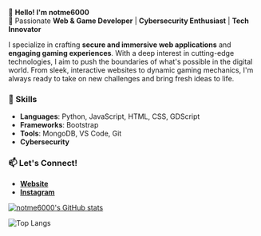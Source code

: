 

👋 **Hello! I'm notme6000**  
🚀 Passionate **Web & Game Developer** | **Cybersecurity Enthusiast** | **Tech Innovator**  

I specialize in crafting **secure and immersive web applications** and **engaging gaming experiences**. With a deep interest in cutting-edge technologies, I aim to push the boundaries of what's possible in the digital world. From sleek, interactive websites to dynamic gaming mechanics, I'm always ready to take on new challenges and bring fresh ideas to life.

### 🔧 Skills
- **Languages**: Python, JavaScript, HTML, CSS, GDScript
- **Frameworks**: Bootstrap
- **Tools**: MongoDB, VS Code, Git
- **Cybersecurity**

### 📫 Let's Connect!
- **[Website](https://notme6000.github.io)**
- **[Instagram](https://www.instagram.com/notme_6000/)**

[![notme6000's GitHub stats](https://github-readme-stats.vercel.app/api?username=notme6000&show_icons=true&theme=tokyonight)](https://github.com/anuraghazra/github-readme-stats)

![Top Langs](https://github-readme-stats.vercel.app/api/top-langs/?username=notme6000&layout=compact&theme=tokyonight)


